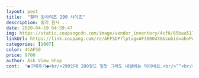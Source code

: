 ```yaml
---
layout: post 
title:  "휠라 원사이즈 290 사이즈" 
description: 휠라 원사 ..
date: 2020-04-19 04:59:47 
img: https://static.coupangcdn.com/image/vendor_inventory/4cf8/65baa5173d037f88828106515125db398e50feba52b50e398b3ca6a83312.jpg 
linkUrl: https://link.coupang.com/re/AFFSDP?lptag=AF3600438&subid=ahnPublicAsk&pageKey=102417000&itemId=311989480&vendorItemId=3713182037&traceid=V0-113-dc4ec924398aad2f 
categories: [1007] 
color: 4CAF50 
price: 9700 
author: Ask View Shop 
cont:  "●구매후기●<br/>290인데 280정도 일듯 그래도 내발에는 딱이네요.<br/>^^<br/>가격대비 제품이 괜찮은것 같아요~<br/>많이 아쉽습니다.<br/><br/>발등 재질을 좀 폭신하게 부드러운 소재로 덥어 줬더라면 ... <br/>... <br/>.<br/><br/>부드러운 점에서 좀 모자라지만 이정도면 좋아요~<br/>아들 슬리퍼로 큰사이즈가 흔치 않아서 이거다 싶어 질렀는데 가격만큼<br/>이름값도 못하네요.<br/><br/>제값 하네요~~아들 발등 다 까졌어요.<br/>.<br/><br/>" 
---
```

